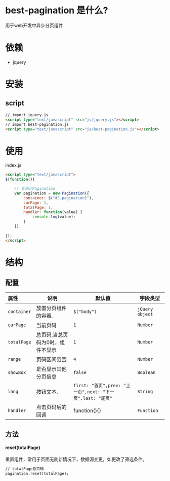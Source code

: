 # best-pagination 是什么?
用于web开发中异步分页组件
# 依赖 
- jquery
# 安装
## script
```html
// import jquery.js
<script type="text/javascript" src="js/jquery.js"></script>
// import best-pagination.js
<script type="text/javascript" src="js/best-pagination.js"></script>
```
# 使用
index.js
```html
<script type="text/javascript">
$(function(){

  	// 实例化Pagination
	var pagination = new Pagination({
		container: $("#J-pagination1"),
		curPage: 1,
		totalPage: 1,
		handler: function(value) {
			console.log(value);
		}
	});
  
});
</script>
```
# 结构
## 配置
|属性|说明|默认值|字段类型|
|:---|---|---|---|
| `container`|放置分页组件的容器.|`$("body")`|`jQuery object`|
| `curPage`|当前页码|`1`|`Number`|
| `totalPage`|总页码,当总页码为0时，组件不显示|`1`|`Number`|
| `range`|页码区间范围|`4`|`Number`|
| `showBox`|是否显示其他分页信息|`false`|`Boolean`|
| `lang`|按钮文本.|`first: "首页",prev: "上一页",next: "下一页",last: "尾页"`|`String`|
| `handler`|点击页码后的回调|function(){}|`Function`|
## 方法
#### reset(totalPage)
重置组件，常用于页面无刷新情况下，数据源变更，如更改了筛选条件。
```html
// totalPage总页码
pagination.reset(totalPage);
```